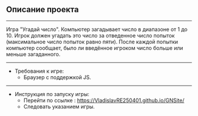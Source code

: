 ## Описание проекта

* * *
Игра "Угадай число". Компьютер загадывает число в диапазоне от 1 до 10. Игрок должен угадать это число за отведенное число попыток (максимальное число попыток равно пяти). После каждой попытки компьютер сообщает, было ли введённое игроком число больше или меньше загаданного.

* * *

* Требования к игре:
    * Браузер с поддержкой JS.

* * * 

* Инструкция по запуску игры: 
    * Перейти по ссылке : https://VladislavRE250401.github.io/GNSite/
    * Следовать указанием игры.
